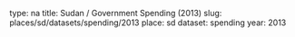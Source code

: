 type: na
title: Sudan / Government Spending (2013)
slug: places/sd/datasets/spending/2013
place: sd
dataset: spending
year: 2013
